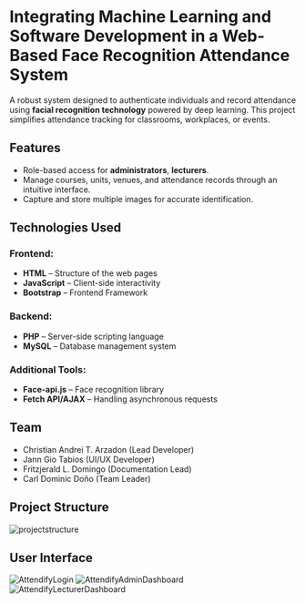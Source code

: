 ﻿# Integrating Machine Learning and Software Development in a Web-Based Face Recognition Attendance System

A robust system designed to authenticate individuals and record attendance using **facial recognition technology** powered by deep learning. This project simplifies attendance tracking for classrooms, workplaces, or events.


## **Features**

- Role-based access for **administrators**, **lecturers**.
- Manage courses, units, venues, and attendance records through an intuitive interface.
- Capture and store multiple images for accurate identification.

## **Technologies Used**

### Frontend:
- **HTML** – Structure of the web pages  
- **JavaScript** – Client-side interactivity  
- **Bootstrap** – Frontend Framework

### Backend:
- **PHP** – Server-side scripting language  
- **MySQL** – Database management system  

### Additional Tools:
- **Face-api.js** – Face recognition library  
- **Fetch API/AJAX** – Handling asynchronous requests   

## **Team**
- Christian Andrei T. Arzadon (Lead Developer)
- Jann Gio Tabios (UI/UX Developer)
- Fritzjerald L. Domingo (Documentation Lead)
- Carl Dominic Doño (Team Leader)

## Project Structure
![projectstructure](https://github.com/user-attachments/assets/f051145e-3288-4dd1-9174-4906ea11790e)

## User Interface
![AttendifyLogin](https://github.com/user-attachments/assets/9e22603e-bcc8-4e8b-8f8f-f98109df7738)
![AttendifyAdminDashboard](https://github.com/user-attachments/assets/056935af-3c68-4e2d-8f66-6611e81386ce)
![AttendifyLecturerDashboard](https://github.com/user-attachments/assets/3e105a88-c395-4c1b-ae48-0c7abb624857)
